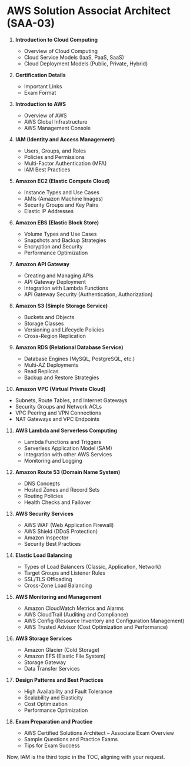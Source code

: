 # AWS Solution Associat Architect (SAA-03)

1. **Introduction to Cloud Computing**
   - Overview of Cloud Computing
   - Cloud Service Models (IaaS, PaaS, SaaS)
   - Cloud Deployment Models (Public, Private, Hybrid)

2. **Certification Details**
   - Important Links
   - Exam Format


3. **Introduction to AWS**
   - Overview of AWS
   - AWS Global Infrastructure
   - AWS Management Console

4. **IAM (Identity and Access Management)**
   - Users, Groups, and Roles
   - Policies and Permissions
   - Multi-Factor Authentication (MFA)
   - IAM Best Practices

5. **Amazon EC2 (Elastic Compute Cloud)**
   - Instance Types and Use Cases
   - AMIs (Amazon Machine Images)
   - Security Groups and Key Pairs
   - Elastic IP Addresses

6. **Amazon EBS (Elastic Block Store)**
   - Volume Types and Use Cases
   - Snapshots and Backup Strategies
   - Encryption and Security
   - Performance Optimization

7. **Amazon API Gateway**
   - Creating and Managing APIs
   - API Gateway Deployment
   - Integration with Lambda Functions
   - API Gateway Security (Authentication, Authorization)

8. **Amazon S3 (Simple Storage Service)**
   - Buckets and Objects
   - Storage Classes
   - Versioning and Lifecycle Policies
   - Cross-Region Replication

9. **Amazon RDS (Relational Database Service)**
   - Database Engines (MySQL, PostgreSQL, etc.)
   - Multi-AZ Deployments
   - Read Replicas
   - Backup and Restore Strategies

10. **Amazon VPC (Virtual Private Cloud)**
   - Subnets, Route Tables, and Internet Gateways
   - Security Groups and Network ACLs
   - VPC Peering and VPN Connections
   - NAT Gateways and VPC Endpoints

11. **AWS Lambda and Serverless Computing**
    - Lambda Functions and Triggers
    - Serverless Application Model (SAM)
    - Integration with other AWS Services
    - Monitoring and Logging

12. **Amazon Route 53 (Domain Name System)**
    - DNS Concepts
    - Hosted Zones and Record Sets
    - Routing Policies
    - Health Checks and Failover

13. **AWS Security Services**
    - AWS WAF (Web Application Firewall)
    - AWS Shield (DDoS Protection)
    - Amazon Inspector
    - Security Best Practices

14. **Elastic Load Balancing**
    - Types of Load Balancers (Classic, Application, Network)
    - Target Groups and Listener Rules
    - SSL/TLS Offloading
    - Cross-Zone Load Balancing

15. **AWS Monitoring and Management**
    - Amazon CloudWatch Metrics and Alarms
    - AWS CloudTrail (Auditing and Compliance)
    - AWS Config (Resource Inventory and Configuration Management)
    - AWS Trusted Advisor (Cost Optimization and Performance)

16. **AWS Storage Services**
    - Amazon Glacier (Cold Storage)
    - Amazon EFS (Elastic File System)
    - Storage Gateway
    - Data Transfer Services

17. **Design Patterns and Best Practices**
    - High Availability and Fault Tolerance
    - Scalability and Elasticity
    - Cost Optimization
    - Performance Optimization

18. **Exam Preparation and Practice**
    - AWS Certified Solutions Architect – Associate Exam Overview
    - Sample Questions and Practice Exams
    - Tips for Exam Success

Now, IAM is the third topic in the TOC, aligning with your request.
